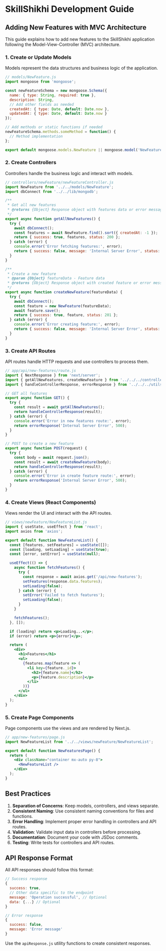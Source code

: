 # SkillShikhi Development Guide

## Adding New Features with MVC Architecture

This guide explains how to add new features to the SkillShikhi application following the Model-View-Controller (MVC) architecture.

### 1. Create or Update Models

Models represent the data structures and business logic of the application.

```javascript
// models/NewFeature.js
import mongoose from 'mongoose';

const newFeatureSchema = new mongoose.Schema({
  name: { type: String, required: true },
  description: String,
  // Add other fields as needed
  createdAt: { type: Date, default: Date.now },
  updatedAt: { type: Date, default: Date.now }
});

// Add methods or static functions if needed
newFeatureSchema.methods.someMethod = function() {
  // Method implementation
};

export default mongoose.models.NewFeature || mongoose.model('NewFeature', newFeatureSchema);
```

### 2. Create Controllers

Controllers handle the business logic and interact with models.

```javascript
// controllers/newFeature/newFeatureController.js
import NewFeature from '../../models/NewFeature';
import dbConnect from '../../lib/mongodb';

/**
 * Get all new features
 * @returns {Object} Response object with features data or error message
 */
export async function getAllNewFeatures() {
  try {
    await dbConnect();
    const features = await NewFeature.find().sort({ createdAt: -1 });
    return { success: true, features, status: 200 };
  } catch (error) {
    console.error('Error fetching features:', error);
    return { success: false, message: 'Internal Server Error', status: 500 };
  }
}

/**
 * Create a new feature
 * @param {Object} featureData - Feature data
 * @returns {Object} Response object with created feature or error message
 */
export async function createNewFeature(featureData) {
  try {
    await dbConnect();
    const feature = new NewFeature(featureData);
    await feature.save();
    return { success: true, feature, status: 201 };
  } catch (error) {
    console.error('Error creating feature:', error);
    return { success: false, message: 'Internal Server Error', status: 500 };
  }
}
```

### 3. Create API Routes

API routes handle HTTP requests and use controllers to process them.

```javascript
// app/api/new-features/route.js
import { NextResponse } from 'next/server';
import { getAllNewFeatures, createNewFeature } from '../../../controllers/newFeature/newFeatureController';
import { handleControllerResponse, errorResponse } from '../../../utils/apiResponse';

// GET all features
export async function GET() {
  try {
    const result = await getAllNewFeatures();
    return handleControllerResponse(result);
  } catch (error) {
    console.error('Error in new features route:', error);
    return errorResponse('Internal Server Error', 500);
  }
}

// POST to create a new feature
export async function POST(request) {
  try {
    const body = await request.json();
    const result = await createNewFeature(body);
    return handleControllerResponse(result);
  } catch (error) {
    console.error('Error in create feature route:', error);
    return errorResponse('Internal Server Error', 500);
  }
}
```

### 4. Create Views (React Components)

Views render the UI and interact with the API routes.

```jsx
// views/newFeature/NewFeatureList.js
import { useState, useEffect } from 'react';
import axios from 'axios';

export default function NewFeatureList() {
  const [features, setFeatures] = useState([]);
  const [loading, setLoading] = useState(true);
  const [error, setError] = useState(null);

  useEffect(() => {
    async function fetchFeatures() {
      try {
        const response = await axios.get('/api/new-features');
        setFeatures(response.data.features);
        setLoading(false);
      } catch (error) {
        setError('Failed to fetch features');
        setLoading(false);
      }
    }

    fetchFeatures();
  }, []);

  if (loading) return <p>Loading...</p>;
  if (error) return <p>{error}</p>;

  return (
    <div>
      <h1>Features</h1>
      <ul>
        {features.map(feature => (
          <li key={feature._id}>
            <h2>{feature.name}</h2>
            <p>{feature.description}</p>
          </li>
        ))}
      </ul>
    </div>
  );
}
```

### 5. Create Page Components

Page components use the views and are rendered by Next.js.

```jsx
// app/new-features/page.js
import NewFeatureList from '../../views/newFeature/NewFeatureList';

export default function NewFeaturesPage() {
  return (
    <div className="container mx-auto py-8">
      <NewFeatureList />
    </div>
  );
}
```

## Best Practices

1. **Separation of Concerns**: Keep models, controllers, and views separate.
2. **Consistent Naming**: Use consistent naming conventions for files and functions.
3. **Error Handling**: Implement proper error handling in controllers and API routes.
4. **Validation**: Validate input data in controllers before processing.
5. **Documentation**: Document your code with JSDoc comments.
6. **Testing**: Write tests for controllers and API routes.

## API Response Format

All API responses should follow this format:

```javascript
// Success response
{
  success: true,
  // Other data specific to the endpoint
  message: 'Operation successful', // Optional
  data: {...} // Optional
}

// Error response
{
  success: false,
  message: 'Error message'
}
```

Use the `apiResponse.js` utility functions to create consistent responses.
